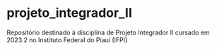 # projeto_integrador_II
Repositório destinado à disciplina de Projeto Integrador II cursado em 2023.2 no Instituto Federal do Piauí (IFPI)
